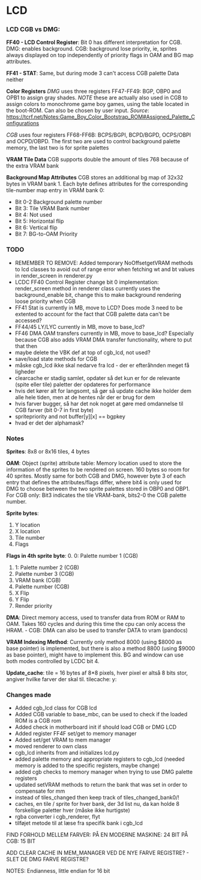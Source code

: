 # LCD 

### LCD CGB vs DMG:
**FF40 - LCD Control Register**:
Bit 0 has different interpretation for CGB. DMG: enables background. CGB: background lose priority, ie, sprites always displayed on top independently of priority flags in OAM and BG map attributes.

**FF41 - STAT**:
Same, but during mode 3 can't access CGB palette Data neither

**Color Registers**
*DMG* uses three registers FF47-FF49: BGP, OBP0 and OPB1 to assign gray shades. *NOTE* these are actually also used in CGB to assign colors to monochrome game boy games, using the table located in the boot-ROM. Can also be chosen by user input. *Source*: https://tcrf.net/Notes:Game_Boy_Color_Bootstrap_ROM#Assigned_Palette_Configurations

*CGB* uses four registers FF68-FF6B: BCPS/BGPI, BCPD/BGPD, OCPS/OBPI and OCPD/OBPD. The first two are used to control background palette memory, the last two is for sprite palettes

**VRAM Tile Data**
CGB supports double the amount of tiles 768 because of the extra VRAM bank

**Background Map Attributes**
CGB stores an additional bg map of 32x32 bytes in VRAM bank 1. Each byte defines attributes for the corresponding tile-number map entry in VRAM bank 0:
- Bit 0-2 Background palette number
- Bit 3: Tile VRAM Bank number
- Bit 4: Not used
- Bit 5: Horizontal flip
- Bit 6: Vertical flip
- Bit 7: BG-to-OAM Priority

### TODO
- REMEMBER TO REMOVE: Added temporary NoOffsetgetVRAM methods to lcd classes to avoid out of range error when fetching wt and bt values in render_screen in renderer.py
- LCDC FF40 Control Register change bit 0 implementation: render_screen method in renderer class currently uses the background_enable bit, change this to make background rendering loose priority when CGB 
- FF41 Stat is currently in MB, move to LCD? Does mode 3 need to be extented to account for the fact that CGB palette data can't be accessed?
- FF44/45 LY/LYC currently in MB, move to base_lcd?
- FF46 DMA OAM transfers currently in MB, move to base_lcd? Especially because CGB also adds VRAM DMA transfer functionality, where to put that then
- maybe delete the VBK def at top of cgb_lcd, not used? 
- save/load state methods for CGB
- måske cgb_lcd ikke skal nedarve fra lcd - der er efteråhnden meget få ligheder
- clearcache er stadig samlet, opdater så det kun er for de relevante (spite eller tile) paletter der opdateres for performance
- hvis det kører alt for langsomt, så gør så update cache ikke holder dem alle hele tiden, men at de hentes når der er brug for dem
- hvis farver bugger, så har det nok noget at gøre med omdannelse til CGB farver (bit 0-7 in first byte)
- spritepriority and not buffer[y][x] == bgpkey
- hvad er det der alphamask?

### Notes
**Sprites**: 8x8 or 8x16 tiles, 4 bytes

**OAM**: Object (sprite) attribute table: Memory location used to store the information of the sprites to be rendered on screen. 160 bytes so room for 40 sprites. Mostly same for both CGB and DMG, however byte 3 of each entry that defines the attributes/flags differ, where bit4 is only used for DMG to choose between the two sprite palettes stored in OBP0 and OBP1. For CGB only: Bit3 indicates the tile VRAM-bank, bits2-0 the CGB palette number. 

**Sprite bytes**:
1. Y location
2. X location
3. Tile number
4. Flags

**Flags in 4th sprite byte**:
0. 0: Palette number 1 (CGB)
1. 1: Palette number 2 (CGB)
2. Palette number 3 (CGB)
3. VRAM bank (CGB)
4. Palette number (CGB)
5. X Flip
6. Y Flip
7. Render priority


**DMA**: Direct memory access, used to transfer data from ROM or RAM to OAM. Takes 160 cycles and during this time the cpu can only access the HRAM. 
    - CGB: DMA can also be used to transfer DATA to vram (pandocs)

**VRAM Indexing Method**: Currently only method 8000 (using $8000 as base pointer) is implemented, but there is also a method 8800 (using $9000 as base pointer), might have to implement this. BG and window can use both modes controlled by LCDC bit 4. 

**Update_cache**: tile = 16 bytes af 8*8 pixels, hver pixel er altså 8 bits stor, angiver hvilke farver der skal til. 
tilecache:
    y: 



### Changes made
- Added cgb_lcd class for CGB lcd
- Added CGB variable to base_mbc, can be used to check if the loaded ROM is a CGB rom
- Added check in motherboard init if should load CGB or DMG LCD
- Added register FF4F set/get to memory manager
- Added set/get VRAM to mem manager 
- moved renderer to own class
- cgb_lcd inherits from and initializes lcd.py
- added palette memory and appropriate registers to cgb_lcd (needed memory is added to the specific registers, maybe change)
- added cgb checks to memory manager when trying to use DMG palette registers
- updated setVRAM methods to return the bank that was set in order to compensate for mm
- instead of tiles_changed then keep track of tiles_changed_bank0/!
- caches, en tile / sprite for hver bank, der 3d list nu, da kan holde 8 forskellige paletter hver (måske ikke hurtigste)
- rgba converter i cgb_renderer, flyt
- tilføjet metode til at læse fra specifik bank i cgb_lcd


FIND FORHOLD MELLEM FARVER:
PÅ EN MODERNE MASKINE: 24 BIT
PÅ CGB: 15 BIT

ADD CLEAR CACHE IN MEM_MANAGER VED DE NYE FARVE REGISTRE?
    - SLET DE DMG FARVE REGISTRE?


NOTES:
Endianness, little endian for 16 bit 